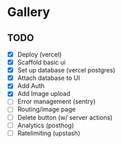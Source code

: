 # Gallery

## TODO

- [x] Deploy (vercel)
- [x] Scaffold basic ui
- [x] Set up database (vercel postgres)
- [x] Attach database to UI
- [x] Add Auth
- [x] Add Image upload
- [ ] Error management (sentry)
- [ ] Routing/image page 
- [ ] Delete button (w/ server actions)
- [ ] Analytics (posthog)
- [ ] Ratelimiting (upstash)
